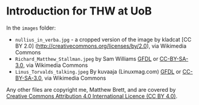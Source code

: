 # Introduction for THW at UoB

In the `images` folder:

* `nullius_in_verba.jpg` - a cropped version of the image by kladcat [CC BY
  2.0] (http://creativecommons.org/licenses/by/2.0), via Wikimedia Commons
* `Richard_Matthew_Stallman.jpeg` by Sam Williams
  [GFDL](http://www.gnu.org/copyleft/fdl.html) or
  [CC-BY-SA-3.0](http://creativecommons.org/licenses/by-sa/3.0/), via
  Wikimedia Commons
* `Linus_Torvalds_talking.jpeg` By kuvaaja (Linuxmag.com)
  [GFDL](http://www.gnu.org/copyleft/fdl.html) or
  [CC-BY-SA-3.0](http://creativecommons.org/licenses/by-sa/3.0/), via
  Wikimedia Commons

Any other files are copyright me, Matthew Brett, and are covered by
[Creative Commons Attribution 4.0 International Licence (CC BY
4.0)](http://creativecommons.org/licenses/by/4.0).
